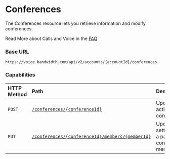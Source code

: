 # Conferences
The Conferences resource lets you retrieve information and modify conferences.

<aside class="alert general small">
<p>
Read More about Calls and Voice in the <a href="http://dev.bandwidth.com/faq/#voice">FAQ</a>
</p>
</aside>

### Base URL

`https://voice.bandwidth.com/api/v2/accounts/{accountId}/conferences`

### Capabilities

| HTTP Method                      | Path                                                                       | Description                                           |
|:---------------------------------|:---------------------------------------------------------------------------|:------------------------------------------------------|
| <code class="post">POST</code>   |[`/conferences/{conferenceId}`](postConferencesConferenceId.md)             | Update an active conference.                          |
| <code class="put">PUT</code>     |[`/conferences/{conferenceId}/members/{memberId}`](putConferenceMember.md)  | Updates settings for a particular conference member   |
